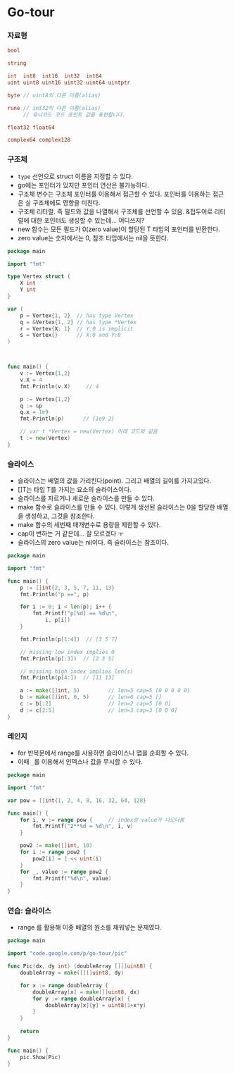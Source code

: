 # Go-tour

### 자료형

```go
bool

string

int  int8  int16  int32  int64
uint uint8 uint16 uint32 uint64 uintptr

byte // uint8의 다른 이름(alias)

rune // int32의 다른 이름(alias)
     // 유니코드 코드 포인트 값을 표현합니다. 

float32 float64

complex64 complex128
```

### 구조체

- `type` 선언으로 struct 이름을 지정할 수 있다.
- go에는 포인터가 있지만 포인터 연산은 불가능하다.
- 구조체 변수는 구조체 포인터를 이용해서 접근할 수 있다. 포인터를 이용하는 접근은 실 구조체에도 영향을 미친다.
- 구조체 리터럴. 즉 필드와 값을 나열해서 구조체를 선언할 수 있음. &접두어로 리터럴에 대한 포인터도 생성할 수 있는데... 어디쓰지?
- new 함수는 모든 필드가 0(zero value)이 할당된 T 타입의 포인터를 반환한다.
- zero value는 숫자에서는 0, 참조 타입에서는 nil을 뜻한다.

```go
package main

import "fmt"

type Vertex struct {
    X int
    Y int
}

var (
    p = Vertex{1, 2}  // has type Vertex
    q = &Vertex{1, 2} // has type *Vertex
    r = Vertex{X: 1}  // Y:0 is implicit
    s = Vertex{}      // X:0 and Y:0
)



func main() {
    v := Vertex{1,2}
    v.X = 4
    fmt.Println(v.X)     // 4

    p := Vertex{1,2}
    q := &p
    q.x = 1e9
    fmt.Println(p)      // {1e9 2}

    // var t *Vertex = new(Vertex) 아래 코드와 같음
    t := new(Vertex)
}
```

### 슬라이스

- 슬라이스는 배열의 값을 가리킨다(point). 그리고 배열의 길이를 가지고있다.
- []T는 타입 T를 가지는 요소의 슬라이스이다.
- 슬라이스를 자르거나 새로운 슬라이스를 만들 수 있다.
- make 함수로 슬라이스를 만들 수 있다. 이렇게 생선된 슬라이스는 0을 할당한 배열을 생성하고, 그것을 참조한다.
- make 함수의 세번째 매개변수로 용량을 제한할 수 있다. 
- cap이 변하는 거 같은데... 잘 모르겠다 ㅜ
- 슬라이스의 zero value는 nil이다. 즉 슬라이스는 참조이다.

```go
package main

import "fmt"

func main() {
    p := []int{2, 3, 5, 7, 11, 13}
    fmt.Println("p ==", p)

    for i := 0; i < len(p); i++ {
        fmt.Printf("p[%d] == %d\n",
            i, p[i])
    }

    fmt.Println(p[1:4])  // [3 5 7]

    // missing low index implies 0
    fmt.Println(p[:3])  // [2 3 5]

    // missing high index implies len(s)
    fmt.Println(p[4:])  // [11 13]

    a := make([]int, 5)         // len=5 cap=5 [0 0 0 0 0]
    b := make([]int, 0, 5)      // len=0 cap=5 []
    c := b[:2]                  // len=2 cap=5 [0 0]
    d := c[2:5]                 // len=3 cap=3 [0 0 0]
}
```

### 레인지

- for 반복문에서 range를 사용하면 슬라이스나 맵을 순회할 수 있다.
- 이때 `_`를 이용해서 인덱스나 값을 무시할 수 있다. 

```go
package main

import "fmt"

var pow = []int{1, 2, 4, 8, 16, 32, 64, 128}

func main() {
    for i, v := range pow {     // index랑 value가 나오나봄
        fmt.Printf("2**%d = %d\n", i, v)
    }

    pow2 := make([]int, 10)
    for i := range pow2 {
        pow2[i] = 1 << uint(i)
    }
    for _, value := range pow2 {
        fmt.Printf("%d\n", value)
    }
}
```

### 연습: 슬라이스

- range 를 활용해 이중 배열의 원소를 채워넣는 문제였다.

```go
package main

import "code.google.com/p/go-tour/pic"

func Pic(dx, dy int) (doubleArray [][]uint8) {
    doubleArray = make([][]uint8, dy)

	for x := range doubleArray {
		doubleArray[x] = make([]uint8, dx)
		for y := range doubleArray[x] {
			doubleArray[x][y] = uint8(1+x*y)
		}
	}
    
    return
}

func main() {
    pic.Show(Pic)
}
```
